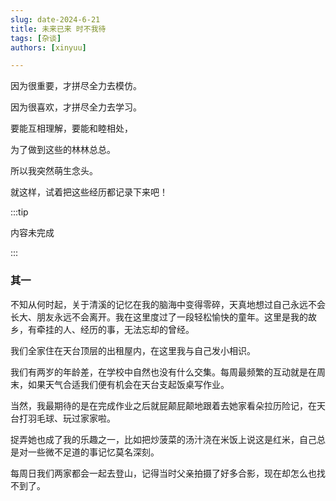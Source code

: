 ```yaml
---
slug: date-2024-6-21
title: 未来已来 时不我待
tags: [杂谈]
authors: [xinyuu]

---
```


因为很重要，才拼尽全力去模仿。

因为很喜欢，才拼尽全力去学习。

要能互相理解，要能和睦相处，

为了做到这些的林林总总。

所以我突然萌生念头。

就这样，试着把这些经历都记录下来吧！

:::tip

内容未完成

:::

### 其一

不知从何时起，关于清溪的记忆在我的脑海中变得零碎，天真地想过自己永远不会长大、朋友永远不会离开。我在这里度过了一段轻松愉快的童年。这里是我的故乡，有牵挂的人、经历的事，无法忘却的曾经。

我们全家住在天台顶层的出租屋内，在这里我与自己发小相识。

我们有两岁的年龄差，在学校中自然也没有什么交集。每周最频繁的互动就是在周末，如果天气合适我们便有机会在天台支起饭桌写作业。

当然，我最期待的是在完成作业之后就屁颠屁颠地跟着去她家看朵拉历险记，在天台打羽毛球、玩过家家啦。

捉弄她也成了我的乐趣之一，比如把炒菠菜的汤汁浇在米饭上说这是红米，自己总是对一些微不足道的事记忆莫名深刻。

每周日我们两家都会一起去登山，记得当时父亲拍摄了好多合影，现在却怎么也找不到了。
